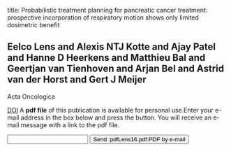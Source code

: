 title: Probabilistic treatment planning for pancreatic cancer treatment: prospective incorporation of respiratory motion shows only limited dosimetric benefit

## Eelco Lens and Alexis NTJ Kotte and Ajay Patel and Hanne D Heerkens and Matthieu Bal and Geertjan van Tienhoven and Arjan Bel and Astrid van der Horst and Gert J Meijer
Acta Oncologica

<a href="https://doi.org/10.1080/0284186x.2016.1257863">DOI</a>
A <b>pdf file</b> of this publication is available for personal use.Enter your e-mail address in the box below and press the button. You will receive an e-mail message with a link to the pdf file.
<form action="sender.php">  <input type="text" name="email">  <input type="submit" value="Send :pdfLens16.pdf:PDF by e-mail"></form>